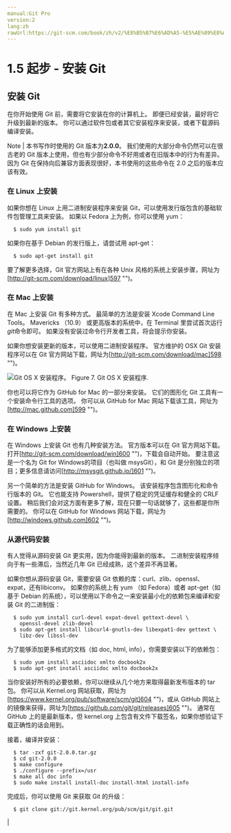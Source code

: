 ```yaml
---
manual:Git Pro
version:2
lang:zh
rawUrl:https://git-scm.com/book/zh/v2/%E8%B5%B7%E6%AD%A5-%E5%AE%89%E8%A3%85-Git
---
```



# 1.5 起步 - 安装 Git

## 安装 Git<a name="_安装_git"></a>


在你开始使用 Git 前，需要将它安装在你的计算机上。 即便已经安装，最好将它升级到最新的版本。 你可以通过软件包或者其它安装程序来安装，或者下载源码编译安装。



Note | 本书写作时使用的 Git 版本为**2.0.0**。 我们使用的大部分命令仍然可以在很古老的 Git 版本上使用，但也有少部分命令不好用或者在旧版本中的行为有差异。 因为 Git 在保持向后兼容方面表现很好，本书使用的这些命令在 2.0 之后的版本应该有效。 



### 在 Linux 上安装<a name="_在_linux_上安装"></a>


如果你想在 Linux 上用二进制安装程序来安装 Git，可以使用发行版包含的基础软件包管理工具来安装。 如果以 Fedora 上为例，你可以使用 yum：



```
  $ sudo yum install git
```




如果你在基于 Debian 的发行版上，请尝试用 apt-get：



```
  $ sudo apt-get install git
```




要了解更多选择，Git 官方网站上有在各种 Unix 风格的系统上安装步骤，网址为[http://git-scm.com/download/linux]597 "")。




### 在 Mac 上安装<a name="_在_mac_上安装"></a>


在 Mac 上安装 Git 有多种方式。 最简单的方法是安装 Xcode Command Line Tools。 Mavericks （10.9） 或更高版本的系统中，在 Terminal 里尝试首次运行*git*命令即可。 如果没有安装过命令行开发者工具，将会提示你安装。




如果你想安装更新的版本，可以使用二进制安装程序。 官方维护的 OSX Git 安装程序可以在 Git 官方网站下载，网址为[http://git-scm.com/download/mac]598 "")。


![Git OS X 安装程序。](%603.png "")
Figure 7. Git OS X 安装程序.



你也可以将它作为 GitHub for Mac 的一部分来安装。 它们的图形化 Git 工具有一个安装命令行工具的选项。 你可以从 GitHub for Mac 网站下载该工具，网址为[http://mac.github.com]599 "")。




### 在 Windows 上安装<a name="_在_windows_上安装"></a>


在 Windows 上安装 Git 也有几种安装方法。 官方版本可以在 Git 官方网站下载。 打开[http://git-scm.com/download/win]600 "")，下载会自动开始。 要注意这是一个名为 Git for Windows的项目（也叫做 msysGit），和 Git 是分别独立的项目；更多信息请访问[http://msysgit.github.io/]601 "")。




另一个简单的方法是安装 GitHub for Windows。 该安装程序包含图形化和命令行版本的 Git。 它也能支持 Powershell，提供了稳定的凭证缓存和健全的 CRLF 设置。 稍后我们会对这方面有更多了解，现在只要一句话就够了，这些都是你所需要的。 你可以在 GitHub for Windows 网站下载，网址为[http://windows.github.com]602 "")。




### 从源代码安装<a name="_从源代码安装"></a>


有人觉得从源码安装 Git 更实用，因为你能得到最新的版本。 二进制安装程序倾向于有一些滞后，当然近几年 Git 已经成熟，这个差异不再显著。




如果你想从源码安装 Git，需要安装 Git 依赖的库：curl、zlib、openssl、expat，还有libiconv。 如果你的系统上有 yum （如 Fedora）或者 apt-get（如基于 Debian 的系统），可以使用以下命令之一来安装最小化的依赖包来编译和安装 Git 的二进制版：



```
  $ sudo yum install curl-devel expat-devel gettext-devel \
    openssl-devel zlib-devel
  $ sudo apt-get install libcurl4-gnutls-dev libexpat1-dev gettext \
    libz-dev libssl-dev
```




为了能够添加更多格式的文档（如 doc, html, info），你需要安装以下的依赖包：



```
  $ sudo yum install asciidoc xmlto docbook2x
  $ sudo apt-get install asciidoc xmlto docbook2x
```




当你安装好所有的必要依赖，你可以继续从几个地方来取得最新发布版本的 tar 包。 你可以从 Kernel.org 网站获取，网址为[https://www.kernel.org/pub/software/scm/git]604 "")，或从 GitHub 网站上的镜像来获得，网址为[https://github.com/git/git/releases]605 "")。 通常在 GitHub 上的是最新版本，但 kernel.org 上包含有文件下载签名，如果你想验证下载正确性的话会用到。




接着，编译并安装：



```
  $ tar -zxf git-2.0.0.tar.gz
  $ cd git-2.0.0
  $ make configure
  $ ./configure --prefix=/usr
  $ make all doc info
  $ sudo make install install-doc install-html install-info
```




完成后，你可以使用 Git 来获取 Git 的升级：



```
  $ git clone git://git.kernel.org/pub/scm/git/git.git
```



|


